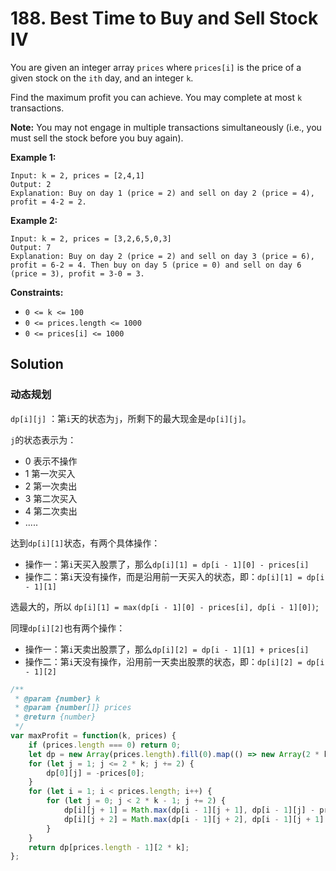 # 188. Best Time to Buy and Sell Stock IV

You are given an integer array `prices` where `prices[i]` is the price of a given stock on the `ith` day, and an integer `k`.

Find the maximum profit you can achieve. You may complete at most `k` transactions.

**Note:** You may not engage in multiple transactions simultaneously (i.e., you must sell the stock before you buy again).

 

**Example 1:**

```
Input: k = 2, prices = [2,4,1]
Output: 2
Explanation: Buy on day 1 (price = 2) and sell on day 2 (price = 4), profit = 4-2 = 2.
```

**Example 2:**

```
Input: k = 2, prices = [3,2,6,5,0,3]
Output: 7
Explanation: Buy on day 2 (price = 2) and sell on day 3 (price = 6), profit = 6-2 = 4. Then buy on day 5 (price = 0) and sell on day 6 (price = 3), profit = 3-0 = 3.
```

 

**Constraints:**

- `0 <= k <= 100`
- `0 <= prices.length <= 1000`
- `0 <= prices[i] <= 1000`

## Solution

### 动态规划

`dp[i][j]` ：第`i`天的状态为`j`，所剩下的最大现金是`dp[i][j]`。

`j`的状态表示为：

- 0 表示不操作
- 1 第一次买入
- 2 第一次卖出
- 3 第二次买入
- 4 第二次卖出
- .....



达到`dp[i][1]`状态，有两个具体操作：

- 操作一：第`i`天买入股票了，那么`dp[i][1] = dp[i - 1][0] - prices[i]`
- 操作二：第`i`天没有操作，而是沿用前一天买入的状态，即：`dp[i][1] = dp[i - 1][1]`

选最大的，所以 `dp[i][1] = max(dp[i - 1][0] - prices[i], dp[i - 1][0])`;

同理`dp[i][2]`也有两个操作：

- 操作一：第`i`天卖出股票了，那么`dp[i][2] = dp[i - 1][1] + prices[i]`
- 操作二：第`i`天没有操作，沿用前一天卖出股票的状态，即：`dp[i][2] = dp[i - 1][2]`

```js
/**
 * @param {number} k
 * @param {number[]} prices
 * @return {number}
 */
var maxProfit = function(k, prices) {
	if (prices.length === 0) return 0;
    let dp = new Array(prices.length).fill(0).map(() => new Array(2 * k + 1).fill(0));
    for (let j = 1; j <= 2 * k; j += 2) {
        dp[0][j] = -prices[0];
    }
    for (let i = 1; i < prices.length; i++) {
        for (let j = 0; j < 2 * k - 1; j += 2) {
            dp[i][j + 1] = Math.max(dp[i - 1][j + 1], dp[i - 1][j] - prices[i]);   
            dp[i][j + 2] = Math.max(dp[i - 1][j + 2], dp[i - 1][j + 1] + prices[i]);
        }
    }
    return dp[prices.length - 1][2 * k];
};
```

